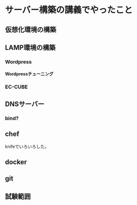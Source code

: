 サーバー構築の講義でやったこと
==================================

## 仮想化環境の構築

## LAMP環境の構築

### Wordpress

#### Wordpressチューニング

### EC-CUBE

## DNSサーバー

### bind?

## chef

knifeでいろいろした。

## docker

## git

## 試験範囲

